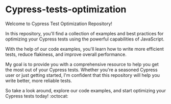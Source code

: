 # Cypress-tests-optimization 

Welcome to Cypress Test Optimization Repository!

In this repository, you'll find a collection of examples and best practices for optimizing your Cypress tests using the powerful capabilities of JavaScript.

With the help of our code examples, you'll learn how to write more efficient tests, reduce flakiness, and improve overall performance.

My goal is to provide you with a comprehensive resource to help you get the most out of your Cypress tests. Whether you're a seasoned Cypress user or just getting started, I'm confident that this repository will help you write better, more reliable tests.

So take a look around, explore our code examples, and start optimizing your Cypress tests today! :octocat:
